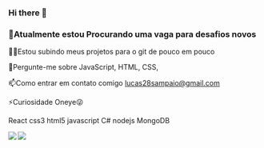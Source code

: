 ### Hi there 👋
### 🔭Atualmente estou Procurando uma vaga para desafios novos

👨‍💻Estou subindo meus projetos para o git de pouco em pouco 

💬Pergunte-me sobre JavaScript, HTML, CSS,

📫Como entrar em contato comigo  lucas28sampaio@gmail.com

⚡Curiosidade Oneye😜

React css3 html5 javascript C# nodejs MongoDB

<a href="https://github.com/lucassmedeiros/github-readme-stats">
  <img align="left" src="https://github-readme-stats.vercel.app/api?username=lucassmedeiros&show_icons=true" />
</a>
<a href="https://github.com/lucassmedeiros/convoychat">
  <img align="left" src="https://github-readme-stats.vercel.app/api/top-langs/?username=lucassmedeiros" />
</a>



